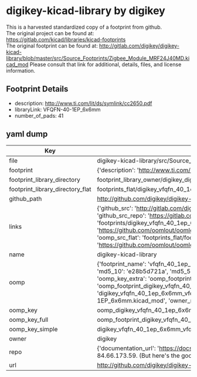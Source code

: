 # digikey-kicad-library by digikey  
This is a harvested standardized copy of a footprint from github.  
The original project can be found at:  
https://gitlab.com/kicad/libraries/kicad-footprints  
The original footprint can be found at:
http://gitlab.com/digikey/digikey-kicad-library/blob/master/src/Source_Footprints/Zigbee_Module_MRF24J40MD.kicad_mod
Please consult that link for additional, details, files, and license information.  
## Footprint Details
* description: http://www.ti.com/lit/ds/symlink/cc2650.pdf  
* libraryLink: VFQFN-40-1EP_6x6mm  
* number_of_pads: 41  
## yaml dump  
| Key | Value |  
| --- | --- |  
| file | digikey-kicad-library/src/Source_Footprints/VFQFN-40-1EP_6x6mm.kicad_mod |  
| footprint | {'description': 'http://www.ti.com/lit/ds/symlink/cc2650.pdf', 'libraryLink': 'VFQFN-40-1EP_6x6mm', 'number_of_pads': 41} |  
| footprint_library_directory | footprint_library_owner/digikey_digikey-kicad-library |  
| footprint_library_directory_flat | footprints_flat/digikey_vfqfn_40_1ep_6x6mm_vfqfn_40_1ep_6x6mm/working |  
| github_path | http://github.com/digikey/digikey-kicad-library/blob/master/src/Source_Footprints/VFQFN-40-1EP_6x6mm.kicad_mod |  
| links | {'github_src': 'http://gitlab.com/digikey/digikey-kicad-library/blob/master/src/Source_Footprints/Zigbee_Module_MRF24J40MD.kicad_mod', 'github_src_repo': 'https://gitlab.com/kicad/libraries/kicad-footprints', 'oomp_bot': 'footprints/digikey_vfqfn_40_1ep_6x6mm_vfqfn_40_1ep_6x6mm/working', 'oomp_bot_github': 'https://github.com/oomlout/oomlout_oomp_footprint_bot/tree/main/footprints/digikey_vfqfn_40_1ep_6x6mm_vfqfn_40_1ep_6x6mm/working', 'oomp_src_flat': 'footprints_flat/footprints_flat/digikey_vfqfn_40_1ep_6x6mm_vfqfn_40_1ep_6x6mm/working', 'oomp_src_flat_github': 'https://github.com/oomlout/oomlout_oomp_footprint_src/tree/main/footprints_flat/digikey_vfqfn_40_1ep_6x6mm_vfqfn_40_1ep_6x6mm/working'} |  
| name | digikey-kicad-library |  
| oomp | {'footprint_name': 'vfqfn_40_1ep_6x6mm', 'library_name': 'vfqfn_40_1ep_6x6mm_kicad_mod', 'md5': 'e28b5d721ae69ad8f597f77a0a4e24a4', 'md5_10': 'e28b5d721a', 'md5_5': 'e28b5', 'md5_6': 'e28b5d', 'oomp_key': 'oomp_digikey_vfqfn_40_1ep_6x6mm_vfqfn_40_1ep_6x6mm', 'oomp_key_extra': 'oomp_footprint_digikey_vfqfn_40_1ep_6x6mm_vfqfn_40_1ep_6x6mm', 'oomp_key_full': 'oomp_footprint_digikey_vfqfn_40_1ep_6x6mm_vfqfn_40_1ep_6x6mm_e28b5d', 'oomp_key_simple': 'digikey_vfqfn_40_1ep_6x6mm_vfqfn_40_1ep_6x6mm', 'original_filename': 'digikey-kicad-library/src/Source_Footprints/VFQFN-40-1EP_6x6mm.kicad_mod', 'owner_name': 'digikey'} |  
| oomp_key | oomp_digikey_vfqfn_40_1ep_6x6mm_vfqfn_40_1ep_6x6mm |  
| oomp_key_full | oomp_footprint_digikey_vfqfn_40_1ep_6x6mm_vfqfn_40_1ep_6x6mm |  
| oomp_key_simple | digikey_vfqfn_40_1ep_6x6mm_vfqfn_40_1ep_6x6mm |  
| owner | digikey |  
| repo | {'documentation_url': 'https://docs.github.com/rest/overview/resources-in-the-rest-api#rate-limiting', 'message': "API rate limit exceeded for 84.66.173.59. (But here's the good news: Authenticated requests get a higher rate limit. Check out the documentation for more details.)"} |  
| url | http://github.com/digikey/digikey-kicad-library |  

